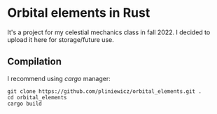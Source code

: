 # Orbital elements in Rust

It's a project for my celestial mechanics class in fall 2022.
I decided to upload it here for storage/future use.

## Compilation

I recommend using *cargo* manager:
```
git clone https://github.com/pliniewicz/orbital_elements.git .
cd orbital_elements
cargo build
```

